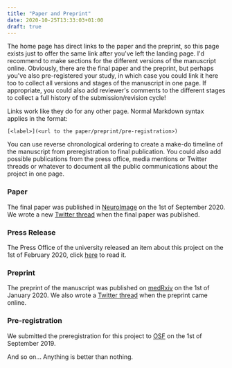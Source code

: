 ```yaml
---
title: "Paper and Preprint"
date: 2020-10-25T13:33:03+01:00
draft: true
---
```


The home page has direct links to the paper and the preprint, so this page exists just to offer the same link after you've left the landing page.
I'd recommend to make sections for the different versions of the manuscript online. Obviously, there are the final paper and the preprint, but perhaps you've also pre-registered your study, in which case you could link it here too to collect all versions and stages of the manuscript in one page. If appropriate, you could also add reviewer's comments to the different stages to collect a full history of the submission/revision cycle!

Links work like they do for any other page. Normal Markdown syntax applies in the format:

    [<label>](<url to the paper/preprint/pre-registration>)

You can use reverse chronological ordering to create a make-do timeline of the manuscript from preregistration to final publication. You could also add possible publications from the press office, media mentions or Twitter threads or whatever to document all the public communications about the project in one page.

### Paper
The final paper was published in [NeuroImage](https://www.journals.elsevier.com/neuroimage) on the 1st of September 2020. We wrote a new [Twitter thread](https://twitter.com) when the final paper was published.

### Press Release
The Press Office of the university released an item about this project on the 1st of February 2020, click [here](https://www.med.uio.no/klinmed/forskning/aktuelt/aktuelle-saker/) to read it.

### Preprint
The preprint of the manuscript was published on [medRxiv](https://doi.org/10.1101/2020.03.30.20045591) on the 1st of January 2020. We also wrote a [Twitter thread](https://twitter.com) when the preprint came online.

### Pre-registration
We submitted the preregistration for this project to [OSF](https://osf.io/prereg/) on the 1st of September 2019.

And so on...
Anything is better than nothing.